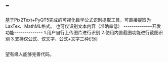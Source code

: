 # -
基于Pix2Text+PyQT5完成的可视化数学公式识别提取工具，可直接提取为LaxTex、MathML格式。
也可仅识别文本内容（准确率低）
--------------开发功能--------------
1.用户自行上传图片进行识别
2.使用内置截图功能进行截图识别
3.支持仅公式、仅文字、公式+文字三种识别
##
望有缘人能够完善代码。
